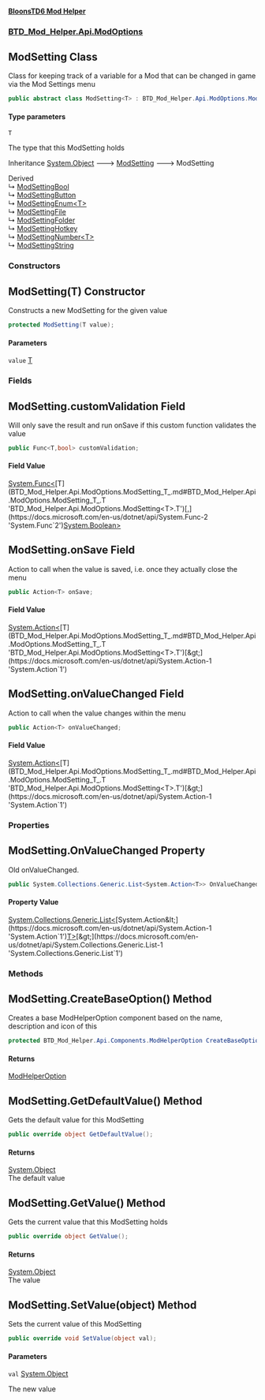 #### [BloonsTD6 Mod Helper](README.md 'README')
### [BTD_Mod_Helper.Api.ModOptions](README.md#BTD_Mod_Helper.Api.ModOptions 'BTD_Mod_Helper.Api.ModOptions')

## ModSetting<T> Class

Class for keeping track of a variable for a Mod that can be changed in game via the Mod Settings menu

```csharp
public abstract class ModSetting<T> : BTD_Mod_Helper.Api.ModOptions.ModSetting
```
#### Type parameters

<a name='BTD_Mod_Helper.Api.ModOptions.ModSetting_T_.T'></a>

`T`

The type that this ModSetting holds

Inheritance [System.Object](https://docs.microsoft.com/en-us/dotnet/api/System.Object 'System.Object') &#129106; [ModSetting](BTD_Mod_Helper.Api.ModOptions.ModSetting.md 'BTD_Mod_Helper.Api.ModOptions.ModSetting') &#129106; ModSetting<T>

Derived  
&#8627; [ModSettingBool](BTD_Mod_Helper.Api.ModOptions.ModSettingBool.md 'BTD_Mod_Helper.Api.ModOptions.ModSettingBool')  
&#8627; [ModSettingButton](BTD_Mod_Helper.Api.ModOptions.ModSettingButton.md 'BTD_Mod_Helper.Api.ModOptions.ModSettingButton')  
&#8627; [ModSettingEnum&lt;T&gt;](BTD_Mod_Helper.Api.ModOptions.ModSettingEnum_T_.md 'BTD_Mod_Helper.Api.ModOptions.ModSettingEnum<T>')  
&#8627; [ModSettingFile](BTD_Mod_Helper.Api.ModOptions.ModSettingFile.md 'BTD_Mod_Helper.Api.ModOptions.ModSettingFile')  
&#8627; [ModSettingFolder](BTD_Mod_Helper.Api.ModOptions.ModSettingFolder.md 'BTD_Mod_Helper.Api.ModOptions.ModSettingFolder')  
&#8627; [ModSettingHotkey](BTD_Mod_Helper.Api.ModOptions.ModSettingHotkey.md 'BTD_Mod_Helper.Api.ModOptions.ModSettingHotkey')  
&#8627; [ModSettingNumber&lt;T&gt;](BTD_Mod_Helper.Api.ModOptions.ModSettingNumber_T_.md 'BTD_Mod_Helper.Api.ModOptions.ModSettingNumber<T>')  
&#8627; [ModSettingString](BTD_Mod_Helper.Api.ModOptions.ModSettingString.md 'BTD_Mod_Helper.Api.ModOptions.ModSettingString')
### Constructors

<a name='BTD_Mod_Helper.Api.ModOptions.ModSetting_T_.ModSetting(T)'></a>

## ModSetting(T) Constructor

Constructs a new ModSetting for the given value

```csharp
protected ModSetting(T value);
```
#### Parameters

<a name='BTD_Mod_Helper.Api.ModOptions.ModSetting_T_.ModSetting(T).value'></a>

`value` [T](BTD_Mod_Helper.Api.ModOptions.ModSetting_T_.md#BTD_Mod_Helper.Api.ModOptions.ModSetting_T_.T 'BTD_Mod_Helper.Api.ModOptions.ModSetting<T>.T')
### Fields

<a name='BTD_Mod_Helper.Api.ModOptions.ModSetting_T_.customValidation'></a>

## ModSetting<T>.customValidation Field

Will only save the result and run onSave if this custom function validates the value

```csharp
public Func<T,bool> customValidation;
```

#### Field Value
[System.Func&lt;](https://docs.microsoft.com/en-us/dotnet/api/System.Func-2 'System.Func`2')[T](BTD_Mod_Helper.Api.ModOptions.ModSetting_T_.md#BTD_Mod_Helper.Api.ModOptions.ModSetting_T_.T 'BTD_Mod_Helper.Api.ModOptions.ModSetting<T>.T')[,](https://docs.microsoft.com/en-us/dotnet/api/System.Func-2 'System.Func`2')[System.Boolean](https://docs.microsoft.com/en-us/dotnet/api/System.Boolean 'System.Boolean')[&gt;](https://docs.microsoft.com/en-us/dotnet/api/System.Func-2 'System.Func`2')

<a name='BTD_Mod_Helper.Api.ModOptions.ModSetting_T_.onSave'></a>

## ModSetting<T>.onSave Field

Action to call when the value is saved, i.e. once they actually close the menu

```csharp
public Action<T> onSave;
```

#### Field Value
[System.Action&lt;](https://docs.microsoft.com/en-us/dotnet/api/System.Action-1 'System.Action`1')[T](BTD_Mod_Helper.Api.ModOptions.ModSetting_T_.md#BTD_Mod_Helper.Api.ModOptions.ModSetting_T_.T 'BTD_Mod_Helper.Api.ModOptions.ModSetting<T>.T')[&gt;](https://docs.microsoft.com/en-us/dotnet/api/System.Action-1 'System.Action`1')

<a name='BTD_Mod_Helper.Api.ModOptions.ModSetting_T_.onValueChanged'></a>

## ModSetting<T>.onValueChanged Field

Action to call when the value changes within the menu

```csharp
public Action<T> onValueChanged;
```

#### Field Value
[System.Action&lt;](https://docs.microsoft.com/en-us/dotnet/api/System.Action-1 'System.Action`1')[T](BTD_Mod_Helper.Api.ModOptions.ModSetting_T_.md#BTD_Mod_Helper.Api.ModOptions.ModSetting_T_.T 'BTD_Mod_Helper.Api.ModOptions.ModSetting<T>.T')[&gt;](https://docs.microsoft.com/en-us/dotnet/api/System.Action-1 'System.Action`1')
### Properties

<a name='BTD_Mod_Helper.Api.ModOptions.ModSetting_T_.OnValueChanged'></a>

## ModSetting<T>.OnValueChanged Property

Old onValueChanged.

```csharp
public System.Collections.Generic.List<System.Action<T>> OnValueChanged { get; set; }
```

#### Property Value
[System.Collections.Generic.List&lt;](https://docs.microsoft.com/en-us/dotnet/api/System.Collections.Generic.List-1 'System.Collections.Generic.List`1')[System.Action&lt;](https://docs.microsoft.com/en-us/dotnet/api/System.Action-1 'System.Action`1')[T](BTD_Mod_Helper.Api.ModOptions.ModSetting_T_.md#BTD_Mod_Helper.Api.ModOptions.ModSetting_T_.T 'BTD_Mod_Helper.Api.ModOptions.ModSetting<T>.T')[&gt;](https://docs.microsoft.com/en-us/dotnet/api/System.Action-1 'System.Action`1')[&gt;](https://docs.microsoft.com/en-us/dotnet/api/System.Collections.Generic.List-1 'System.Collections.Generic.List`1')
### Methods

<a name='BTD_Mod_Helper.Api.ModOptions.ModSetting_T_.CreateBaseOption()'></a>

## ModSetting<T>.CreateBaseOption() Method

Creates a base ModHelperOption component based on the name, description and icon of this

```csharp
protected BTD_Mod_Helper.Api.Components.ModHelperOption CreateBaseOption();
```

#### Returns
[ModHelperOption](BTD_Mod_Helper.Api.Components.ModHelperOption.md 'BTD_Mod_Helper.Api.Components.ModHelperOption')

<a name='BTD_Mod_Helper.Api.ModOptions.ModSetting_T_.GetDefaultValue()'></a>

## ModSetting<T>.GetDefaultValue() Method

Gets the default value for this ModSetting

```csharp
public override object GetDefaultValue();
```

#### Returns
[System.Object](https://docs.microsoft.com/en-us/dotnet/api/System.Object 'System.Object')  
The default value

<a name='BTD_Mod_Helper.Api.ModOptions.ModSetting_T_.GetValue()'></a>

## ModSetting<T>.GetValue() Method

Gets the current value that this ModSetting holds

```csharp
public override object GetValue();
```

#### Returns
[System.Object](https://docs.microsoft.com/en-us/dotnet/api/System.Object 'System.Object')  
The value

<a name='BTD_Mod_Helper.Api.ModOptions.ModSetting_T_.SetValue(object)'></a>

## ModSetting<T>.SetValue(object) Method

Sets the current value of this ModSetting

```csharp
public override void SetValue(object val);
```
#### Parameters

<a name='BTD_Mod_Helper.Api.ModOptions.ModSetting_T_.SetValue(object).val'></a>

`val` [System.Object](https://docs.microsoft.com/en-us/dotnet/api/System.Object 'System.Object')

The new value